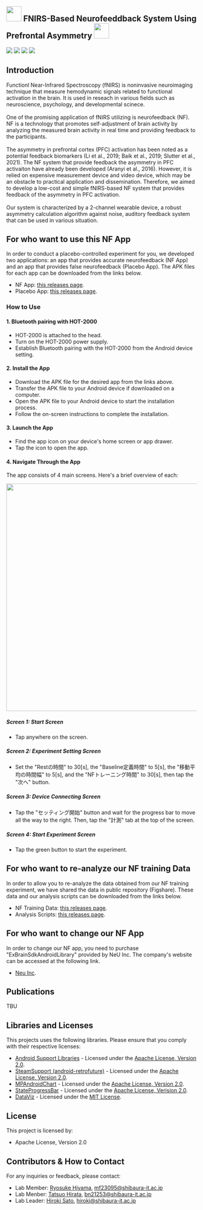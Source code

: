 ## <img src="https://github.com/user-attachments/assets/b08b4b25-d8b4-496e-a42b-170903b08d86" width="40px"> FNIRS-Based Neurofeeddback System Using Prefrontal Asymmetry <img src="https://github.com/user-attachments/assets/b08b4b25-d8b4-496e-a42b-170903b08d86" width="40px">

![](https://img.shields.io/badge/Apache2-red)
![](https://img.shields.io/badge/AndroidStudio-green)
![](https://img.shields.io/badge/Java-blue)
![](https://img.shields.io/badge/Matlab-blue)

## Introduction
Functionl Near-Infrared Spectroscopy (fNIRS) is noninvasive neuroimaging technique that measure hemodynamic signals related to functional activation in the brain. It is used in reseach in various fields such as neuroscience, psychology, and developmental scinece. <br>
<br>
One of the promising application of fNIRS utilizing is neurofeedback (NF). NF is a technology that promotes self-adjustment of brain activity by analyzing the measured brain activity in real time and providing feedback to the participants. <br>
<br>
The asymmetry in prefrontal cortex (PFC) activation has been noted as a potential feedback biomarkers (Li et al., 2019; Baik et al., 2019; Slutter et al., 2021). The NF system that provide feedback the asymmetry in PFC activaiton have already been developed (Aranyi et al., 2016). However, it is relied on expensive measurement device and video device, which may be an obstacle to practical application and dissemination. Therefore, we aimed to develop a low-cost and simple fNIRS-based NF system that provides feedback of the asymmetry in PFC activation. <br>
<br>
Our system is characterized by a 2-channel wearable device, a robust asymmetry calculation algorithm against noise, auditory feedback system that can be used in various situation. <br>

## For who want to use this NF App
In order to conduct a placebo-controlled experiment for you, we developed two applications: an app that provides accurate neurofeedback (NF App) and an app that provides false neurofeedback (Placebo App). The APK files for each app can be downloaded from the links below. <br>
- NF App: [this releases page](https://github.com/Ryosuke-123/fNIRS_LateralityIndex_NeurofeedbackSystem/releases/tag/v1.0.0). <br>
- Placebo App: [this releases page](https://github.com/Ryosuke-123/fNIRS_LateralityIndex_NeurofeedbackSystem/releases/tag/v1.0.0). <br>

### How to Use
#### 1. Bluetooth pairing with HOT-2000
- HOT-2000 is attached to the head. <br>
- Turn on the HOT-2000 power supply. <br>
- Establish Bluetooth pairing with the HOT-2000 from the Android device setting. <br>

#### 2. Install the App
- Download the APK file for the desired app from the links above. <br>
- Transfer the APK file to your Android device if downloaded on a computer. <br>
- Open the APK file to your Android device to start the installation process. <br>
- Follow the on-screen instructions to complete the installation. <br>

#### 3. Launch the App
- Find the app icon on your device's home screen or app drawer. <br>
- Tap the icon to open the app.

#### 4. Navigate Through the App
The app consists of 4 main screens. Here's a brief overview of each: <br>
<p align="center">
    <img src="https://github.com/user-attachments/assets/e05f45ad-77f2-41e0-8b1d-6501188fd3c0" width="600px">
</p>

##### Screen 1: Start Screen
- Tap anywhere on the screen. <br>

##### Screen 2: Experiment Setting Screen
- Set the "Restの時間" to 30[s], the "Baseline定義時間" to 5[s], the "移動平均の時間幅" to 5[s], and the "NFトレーニング時間" to 30[s], then tap the "次へ" button. <br>

##### Screen 3: Device Connecting Screen
- Tap the "セッティング開始" button and wait for the progress bar to move all the way to the right. Then, tap the "計測" tab at the top of the screen. <br>

##### Screen 4: Start Experiment Screen
- Tap the green button to start the experiment. <br>

## For who want to re-analyze our NF training Data
In order to allow you to re-analyze the data obtained from our NF training experiment, we have shared the data in public repository (Figshare). These data and our analysis scripts can be downloaded from the links below. <br>
- NF Training Data: [this releases page](). <br>
- Analysis Scripts: [this releases page](). <br>

## For who want to change our NF App
In order to change our NF app, you need to purchase "ExBrainSdkAndroidLibrary" provided by NeU Inc. The company's website can be accessed at the following link. <br>
- [Neu Inc](https://neu-brains.net/). <br>

## Publications
TBU <br>

## Libraries and Licenses
This projects uses the following libraries. Please ensure that you comply with their respective licenses: <br>

- [Android Support Libraries](https://developer.android.com/topic/libraries/support-library?hl=en) - Licensed under the [Apache License, Version 2.0](https://www.apache.org/licenses/LICENSE-2.0). <br>
- [SteamSupport (android-retrofuture)](https://sourceforge.net/projects/streamsupport/) - Licensed under the [Apache License, Version 2.0](https://www.apache.org/licenses/LICENSE-2.0). <br>
- [MPAndroidChart](https://github.com/PhilJay/MPAndroidChart) - Licensed under the [Apache License, Version 2.0](https://www.apache.org/licenses/LICENSE-2.0). <br>
- [StateProgressBar](https://github.com/kofigyan/StateProgressBar) - Licensed under the [Apache License, Verision 2.0](https://www.apache.org/licenses/LICENSE-2.0). <br>
- [DataViz](https://github.com/povilaskarvelis/DataViz) - Licensed under the [MIT License](https://opensource.org/license/MIT). <br>

## License
This project is licensed by: <br>
- Apache License, Version 2.0 <br>

## Contributors & How to Contact
For any inquiries or feedback, please contact: <br>
- Lab Member: [Ryosuke Hiyama](), mf23095@shibaura-it.ac.jp <br>
- Lab Menber: [Tatsuo Hirata](), bn21253@shibaura-it.ac.jp <br>
- Lab Leader: [Hiroki Sato](), hiroki@shibaura-it.ac.jp <br>
